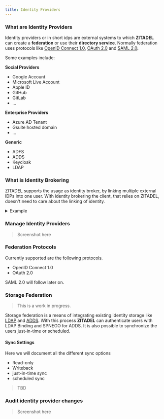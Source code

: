 ```yaml
---
title: Identity Providers
---
```


### What are Identity Providers

Identity providers or in short idps are external systems to which **ZITADEL** can create a **federation** or use their **directory service**.
Normally federation uses protocols like [OpenID Connect 1.0](https://openid.net/connect/), [OAuth 2.0](https://oauth.net/2/) and [SAML 2.0](http://docs.oasis-open.org/security/saml/Post2.0/sstc-saml-tech-overview-2.0.html).

Some examples include:

**Social Providers**

- Google Account
- Microsoft Live Account
- Apple ID
- GitHub
- GitLab
- ...

**Enterprise Providers**

- Azure AD Tenant
- Gsuite hosted domain
- ...

**Generic**

- ADFS
- ADDS
- Keycloak
- LDAP

### What is Identity Brokering

ZITADEL supports the usage as identity broker, by linking multiple external IDPs into one user.
With identity brokering the client, that relies on ZITADEL, doesn't need to care about the linking of identity.

<details>
    <summary>Example</summary>
    tbd.
</details>

### Manage Identity Providers

> Screenshot here

### Federation Protocols

Currently supported are the following protocols.

- OpenID Connect 1.0
- OAuth 2.0

SAML 2.0 will follow later on.

### Storage Federation

> This is a work in progress.

Storage federation is a means of integrating existing identity storage like [LDAP](https://tools.ietf.org/html/rfc4511) and [ADDS](https://docs.microsoft.com/en-us/windows-server/identity/ad-ds/get-started/virtual-dc/active-directory-domain-services-overview).
With this process **ZITADEL** can authenticate users with LDAP Binding and SPNEGO for ADDS. It is also possible to synchronize the users just-in-time or scheduled.

#### Sync Settings

Here we will document all the different sync options

- Read-only
- Writeback
- just-in-time sync
- scheduled sync

> TBD

### Audit identity provider changes

> Screenshot here
